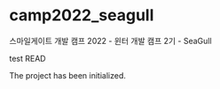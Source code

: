 # camp2022_seagull
스마일게이트 개발 캠프 2022 - 윈터 개발 캠프 2기 - SeaGull

test READ

The project has been initialized.

